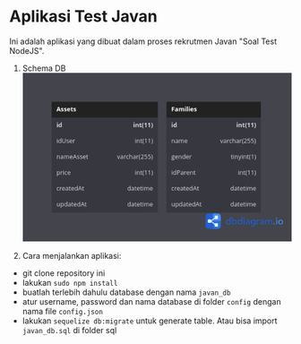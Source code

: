 # Aplikasi Test Javan

Ini adalah aplikasi yang dibuat dalam proses rekrutmen Javan "Soal Test NodeJS".

1. Schema DB
![Schema DB](/schema_db.png?raw=true)

2. Cara menjalankan aplikasi:
- git clone repository ini
- lakukan `sudo npm install`
- buatlah terlebih dahulu database dengan nama `javan_db`
- atur username, password dan nama database di folder `config` dengan nama file `config.json`
- lakukan `sequelize db:migrate` untuk generate table. Atau bisa import `javan_db.sql` di folder sql